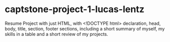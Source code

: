 # captstone-project-1-lucas-lentz
Resume Project with just HTML, with &lt;!DOCTYPE html> declaration, head, body, title, section, footer sections, including a short summary of myself, my skills in a table and a short review of my projects.
